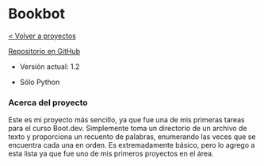 # Bookbot

[< Volver a proyectos](..)

[Repositorio en GitHub](https://github.com/TSusinna/bookbot)

- Versión actual: 1.2

- Sólo Python

### Acerca del proyecto

Este es mi proyecto más sencillo, ya que fue una de mis primeras tareas para el curso Boot.dev. Simplemente toma un directorio de un archivo de texto y proporciona un recuento de palabras, enumerando las veces que se encuentra cada una en orden. Es extremadamente básico, pero lo agrego a esta lista ya que fue uno de mis primeros proyectos en el área.